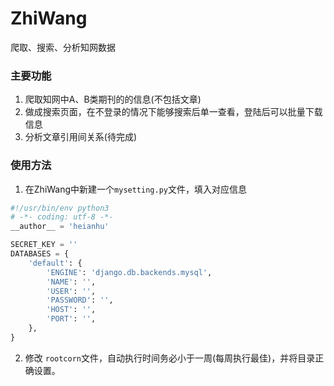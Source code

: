 # ZhiWang
爬取、搜索、分析知网数据

### 主要功能
1. 爬取知网中A、B类期刊的的信息(不包括文章)
2. 做成搜索页面，在不登录的情况下能够搜索后单一查看，登陆后可以批量下载信息
3. 分析文章引用间关系(待完成)

### 使用方法
1. 在ZhiWang中新建一个`mysetting.py`文件，填入对应信息
```python
#!/usr/bin/env python3
# -*- coding: utf-8 -*-
__author__ = 'heianhu'

SECRET_KEY = ''
DATABASES = {
    'default': {
        'ENGINE': 'django.db.backends.mysql',
        'NAME': '',
        'USER': '',
        'PASSWORD': '',
        'HOST': '',
        'PORT': '',
    },
}
```

2. 修改 `rootcorn`文件，自动执行时间务必小于一周(每周执行最佳)，并将目录正确设置。

